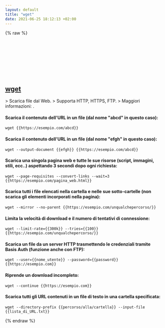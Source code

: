 ```yaml
---
layout: default
title: "wget"
date: 2021-06-25 18:12:13 +02:00
---
```

{% raw %}
<h2 id="wget">
  <a href="/it/common/wget.html">wget</a> <a href="#wget"><svg class="icon">
    <use href="/assets/images/unicode_sprite.svg#link" />
  </svg></a>
</h2>
> Scarica file dal Web.
> Supporta HTTP, HTTPS, FTP.
> Maggiori informazioni: <https://www.gnu.org/software/wget>.

#### Scarica il contenuto dell'URL in un file (dal nome "abcd" in questo caso):
```shell
wget {{https://esempio.com/abcd}}
```
#### Scarica il contenuto dell'URL in un file (dal nome "efgh" in questo caso):
```shell
wget --output-document {{efgh}} {{https://esempio.com/abcd}}
```
#### Scarica una singola pagina web e tutte le sue risorse (script, immagini, stili, ecc..) aspettando 3 secondi dopo ogni richiesta:
```shell
wget --page-requisites --convert-links --wait=3 {{https://esempio.com/pagina_web.html}}
```
#### Scarica tutti i file elencati nella cartella e nelle sue sotto-cartelle (non scarica gli elementi incorporati nella pagina):
```shell
wget --mirror --no-parent {{https://esempio.com/unqualchepercorso/}}
```
#### Limita la velocità di download e il numero di tentativi di connessione:
```shell
wget --limit-rate={{300k}} --tries={{100}} {{https://esempio.com/unqualchepercorso/}}
```
#### Scarica un file da un server HTTP trasmettendo le credenziali tramite Basis Auth (funzione anche con FTP):
```shell
wget --user={{nome_utente}} --password={{password}} {{https://esempio.com}}
```
#### Riprende un download incompleto:
```shell
wget --continue {{https://esempio.com}}
```
#### Scarica tutti gli URL contenuti in un file di testo in una cartella specificata:
```shell
wget --directory-prefix {{percorso/alla/cartella}} --input-file {{lista_di_URL.txt}}
```
{% endraw %}
